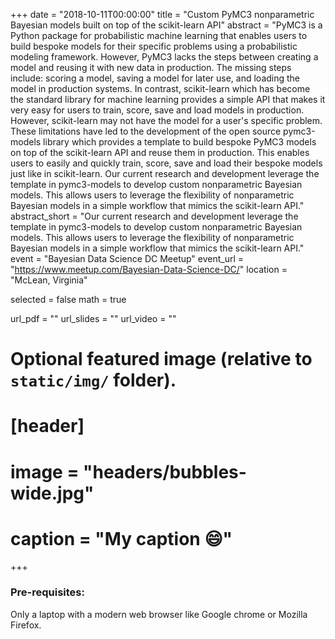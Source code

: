 +++
date = "2018-10-11T00:00:00"
title = "Custom PyMC3 nonparametric Bayesian models built on top of the scikit-learn API"
abstract = "PyMC3 is a Python package for probabilistic machine learning that enables users to build bespoke models for their specific problems using a probabilistic modeling framework. However, PyMC3 lacks the steps between creating a model and reusing it with new data in production. The missing steps include: scoring a model, saving a model for later use, and loading the model in production systems. In contrast, scikit-learn which has become the standard library for machine learning provides a simple API that makes it very easy for users to train, score, save and load models in production. However, scikit-learn may not have the model for a user's specific problem. These limitations have led to the development of the open source pymc3-models library which provides a template to build bespoke PyMC3 models on top of the scikit-learn API and reuse them in production. This enables users to easily and quickly train, score, save and load their bespoke models just like in scikit-learn. Our current research and development leverage the template in pymc3-models to develop custom nonparametric Bayesian models. This allows users to leverage the flexibility of nonparametric Bayesian models in a simple workflow that mimics the scikit-learn API."
abstract_short = "Our current research and development leverage the template in pymc3-models to develop custom nonparametric Bayesian models. This allows users to leverage the flexibility of nonparametric Bayesian models in a simple workflow that mimics the scikit-learn API."
event = "Bayesian Data Science DC Meetup"
event_url = "https://www.meetup.com/Bayesian-Data-Science-DC/"
location = "McLean, Virginia"

selected = false
math = true

url_pdf = ""
url_slides = ""
url_video = ""

# Optional featured image (relative to `static/img/` folder).
# [header]
# image = "headers/bubbles-wide.jpg"
# caption = "My caption :smile:"

+++

### Pre-requisites:

Only a laptop with a modern web browser like Google chrome or Mozilla Firefox.